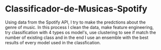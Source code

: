 # Classificador-de-Musicas-Spotify

Using data from the Spotify API, I try to make the predctions about the genre of music. In this process I clean the data, make feature engineering, try classification with 4 types os model's, use clustering to see if match the number of existing class and in the end I use an ensemble with the best results of every model used in the classfication.
